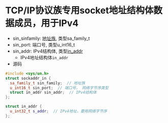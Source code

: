 # TCP/IP协议族专用socket地址结构体数据成员，用于IPv4

- sin_sinfamily: [地址族](地址族类参数取值.md), 类型sa_family_t
- sin_port: 端口号, 类型u_int16_t
- sin_addr: IPv4结构体, 类型[in_addr](IP地址转换函数.md)
    - IPv4地址结构体`in_addr` 
- 源码    

```c++
#include <sys/un.h>
struct sockaddr_in {
  sa_family_t sin_family;  // 地址族
  u_int16_t sin_port;  // 端口号， 网络字节序类型
  struct in_addr sin_addr;  // IPv4结构体
};
``` 
    
```c++
struct in_addr {
  u_int32_t s_addr;  // IPv4地址，要用网络字节序
};
```